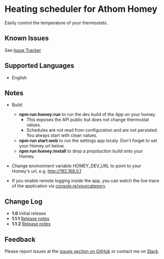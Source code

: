 # Heating scheduler for Athom Homey

Easily control the temperature of your thermostats.

## Known Issues
See [Issue Tracker](https://github.com/mskg/homey-heating/issues)

## Supported Languages

* English

## Notes
* Build
  * __npm run homey:run__ to run the dev build of the App on your homey. 
    * This exposes the API public but does not change thermostat values.
    * Schedules are not read from configuration and are not persisted. You always start with clean values.
  * __npm run start:web__ to run the settings app localy. Don't forget to set your Homey url below.
  * __npm run homey:install__ to drop a propduction build onto your Homey.

* Change environment variable HOMEY_DEV_URL to point to your Homey's url, e.g. http://192.168.0.1

* If you enable remote logging inside the app, you can watch the live trace of the application via [console.re/yourcategory](console.re)

## Change Log
* **1.0** Initial release
* **1.1.1** [Release notes](docs/releasenotes/v01-01.md)
* **1.1.2** [Release notes](docs/releasenotes/v01-01-02.md)

## Feedback

Please report issues at the [issues section on GitHub](https://github.com/mskg/homey-heating/issues) or contact me on [Slack](https://athomcommunity.slack.com/team/mskg).
